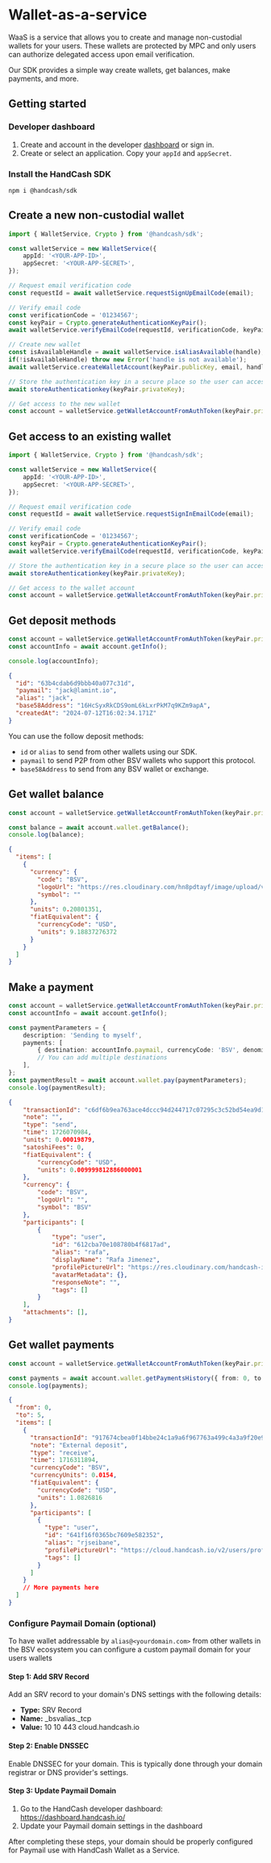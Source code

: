 # Wallet-as-a-service

WaaS is a service that allows you to create and manage non-custodial wallets for your users. These wallets are protected
by MPC and only users can authorize delegated access upon email verification.

Our SDK provides a simple way create wallets, get balances, make payments, and more.

## Getting started

### Developer dashboard

1. Create and account in the developer [dashboard](https://dashboard.handcash.io) or sign in.
2. Create or select an application. Copy your `appId` and `appSecret`.

### Install the HandCash SDK

`npm i @handcash/sdk`

## Create a new non-custodial wallet

```typescript
import { WalletService, Crypto } from '@handcash/sdk';

const walletService = new WalletService({
	appId: '<YOUR-APP-ID>',
	appSecret: '<YOUR-APP-SECRET>',
});

// Request email verification code
const requestId = await walletService.requestSignUpEmailCode(email);

// Verify email code
const verificationCode = '01234567';
const keyPair = Crypto.generateAuthenticationKeyPair();
await walletService.verifyEmailCode(requestId, verificationCode, keyPair.publicKey);

// Create new wallet
const isAvailableHandle = await walletService.isAliasAvailable(handle);
if(!isAvailableHandle) throw new Error('handle is not available');
await walletService.createWalletAccount(keyPair.publicKey, email, handle);

// Store the authentication key in a secure place so the user can access the wallet later
await storeAuthenticationkey(keyPair.privateKey);

// Get access to the new wallet
const account = walletService.getWalletAccountFromAuthToken(keyPair.privateKey);
```

## Get access to an existing wallet

```typescript
import { WalletService, Crypto } from '@handcash/sdk';

const walletService = new WalletService({
	appId: '<YOUR-APP-ID>',
	appSecret: '<YOUR-APP-SECRET>',
});

// Request email verification code
const requestId = await walletService.requestSignInEmailCode(email);

// Verify email code
const verificationCode = '01234567';
const keyPair = Crypto.generateAuthenticationKeyPair();
await walletService.verifyEmailCode(requestId, verificationCode, keyPair.publicKey);

// Store the authentication key in a secure place so the user can access the wallet later
await storeAuthenticationkey(keyPair.privateKey);

// Get access to the wallet account
const account = walletService.getWalletAccountFromAuthToken(keyPair.privateKey);
```

## Get deposit methods

```typescript
const account = walletService.getWalletAccountFromAuthToken(keyPair.privateKey);
const accountInfo = await account.getInfo();

console.log(accountInfo);
```

```json
{
  "id": "63b4cdab6d9bbb40a077c31d",
  "paymail": "jack@lamint.io",
  "alias": "jack",
  "base58Address": "16HcSyxRkCDS9omL6kLxrPkM7q9KZm9apA",
  "createdAt": "2024-07-12T16:02:34.171Z"
}
```

You can use the follow deposit methods:

- `id` or `alias` to send from other wallets using our SDK.
- `paymail` to send P2P from other BSV wallets who support this protocol.
- `base58Address` to send from any BSV wallet or exchange.

## Get wallet balance

```typescript
const account = walletService.getWalletAccountFromAuthToken(keyPair.privateKey);

const balance = await account.wallet.getBalance();
console.log(balance);
```

```json
{
  "items": [
    {
      "currency": {
        "code": "BSV",
        "logoUrl": "https://res.cloudinary.com/hn8pdtayf/image/upload/v1721318886/54b1047685c48c267bc7b8183af42954.jpg",
        "symbol": ""
      },
      "units": 0.20801351,
      "fiatEquivalent": {
        "currencyCode": "USD",
        "units": 9.18837276372
      }
    }
  ]
}
```

## Make a payment

```typescript
const account = walletService.getWalletAccountFromAuthToken(keyPair.privateKey);
const accountInfo = await account.getInfo();

const paymentParameters = {
	description: 'Sending to myself',
	payments: [
		{ destination: accountInfo.paymail, currencyCode: 'BSV', denominatedIn: 'USD', sendAmount: 0.01 },
		// You can add multiple destinations
	],
};
const paymentResult = await account.wallet.pay(paymentParameters);
console.log(paymentResult);
```

```json
{
    "transactionId": "c6df6b9ea763ace4dccc94d244717c07295c3c52bd54ea9d1a66e21eede852b5",
    "note": "",
    "type": "send",
    "time": 1726070984,
    "units": 0.00019879,
    "satoshiFees": 0,
    "fiatEquivalent": {
        "currencyCode": "USD",
        "units": 0.009999812886000001
    },
    "currency": {
        "code": "BSV",
        "logoUrl": "",
        "symbol": "BSV"
    },
    "participants": [
        {
            "type": "user",
            "id": "612cba70e108780b4f6817ad",
            "alias": "rafa",
            "displayName": "Rafa Jimenez",
            "profilePictureUrl": "https://res.cloudinary.com/handcash-iae/image/upload/v1712916589/ccfdc5631f145c1ceb4a305754812d3f.jpg",
            "avatarMetadata": {},
            "responseNote": "",
            "tags": []
        }
    ],
    "attachments": [],
}
```

## Get wallet payments

```typescript
const account = walletService.getWalletAccountFromAuthToken(keyPair.privateKey);

const payments = await account.wallet.getPaymentsHistory({ from: 0, to: 5 });
console.log(payments);
```

```json
{
  "from": 0,
  "to": 5,
  "items": [
    {
      "transactionId": "917674cbea0f14bbe24c1a9a6f967763a499c4a3a9f20e9bbc1bad8a152a5357",
      "note": "External deposit",
      "type": "receive",
      "time": 1716311894,
      "currencyCode": "BSV",
      "currencyUnits": 0.0154,
      "fiatEquivalent": {
        "currencyCode": "USD",
        "units": 1.0826816
      },
      "participants": [
        {
          "type": "user",
          "id": "641f16f0365bc7609e582352",
          "alias": "rjseibane",
          "profilePictureUrl": "https://cloud.handcash.io/v2/users/profilePicture/rjseibane",
          "tags": []
        }
      ]
    }
    // More payments here
  ]
}
```


### Configure Paymail Domain (optional)
To have wallet addressable by `alias@<yourdomain.com>` from other wallets in the BSV ecosystem you can configure a custom paymail domain for your users wallets

#### Step 1: Add SRV Record

Add an SRV record to your domain's DNS settings with the following details:

- **Type:** SRV Record
- **Name:** _bsvalias._tcp
- **Value:** 10 10 443 cloud.handcash.io

#### Step 2: Enable DNSSEC

Enable DNSSEC for your domain. This is typically done through your domain registrar or DNS provider's settings.

#### Step 3: Update Paymail Domain

1. Go to the HandCash developer dashboard: https://dashboard.handcash.io/
2. Update your Paymail domain settings in the dashboard

After completing these steps, your domain should be properly configured for Paymail use with HandCash Wallet as a Service.


